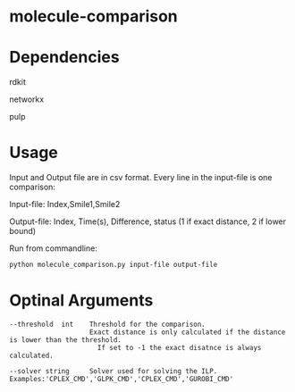 # molecule-comparison

# Dependencies

rdkit

networkx

pulp

# Usage

Input and Output file are in csv format. Every line in the input-file is one comparison:

Input-file: Index,Smile1,Smile2

Output-file: Index, Time(s), Difference, status (1 if exact distance, 2 if lower bound)

Run from commandline:
```sh
python molecule_comparison.py input-file output-file
```

# Optinal Arguments
```
--threshold  int    Threshold for the comparison.
                    Exact distance is only calculated if the distance is lower than the threshold.
         	          If set to -1 the exact disatnce is always calculated.

--solver string     Solver used for solving the ILP. Examples:'CPLEX_CMD','GLPK_CMD','CPLEX_CMD','GUROBI_CMD'
```
